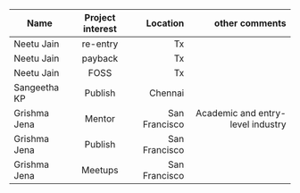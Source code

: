 


| Name          | Project  interest   | Location  | other comments  |
| ------------- |:-------------:| -----:|-----:|
| Neetu Jain       | re-entry  |Tx  | |
| Neetu Jain       | payback  | Tx | |
| Neetu Jain       | FOSS  | Tx | |
| Sangeetha KP     | Publish | Chennai | 
| Grishma Jena     | Mentor  | San Francisco | Academic and entry-level industry
| Grishma Jena     | Publish | San Francisco |
| Grishma Jena     | Meetups | San Francisco |
